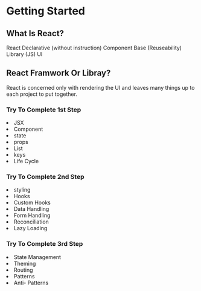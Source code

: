# Getting Started 
## What Is React?
React Declarative (without instruction)
Component Base (Reuseability)
Library (JS)
UI
## React Framwork Or Libray?
React is concerned only with rendering the UI and leaves many things up to each project to put together.
<h3>Try To Complete 1st Step</h3>
<li>JSX</li>
<li>Component</li>
<li>state</li>
<li>props</li>
<li>List</li>
<li>keys</li>
<li>Life Cycle</li>


<h3>Try To Complete 2nd Step</h3>
<li>styling</li>
<li>Hooks</li>
<li>Custom Hooks</li>
<li>Data Handling</li>
<li>Form Handling</li>
<li>Reconciliation</li>
<li>Lazy Loading</li>

<h3>Try To Complete 3rd Step</h3>

<li>State Management</li>
<li>Theming</li>
<li>Routing</li>
<li>Patterns</li>
<li>Anti- Patterns</li>
